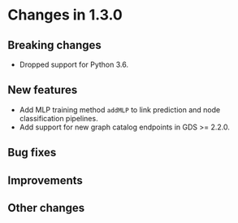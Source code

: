 # Changes in 1.3.0


## Breaking changes

* Dropped support for Python 3.6.

## New features

* Add MLP training method `addMLP` to link prediction and node classification pipelines.
* Add support for new graph catalog endpoints in GDS >= 2.2.0.


## Bug fixes


## Improvements


## Other changes
